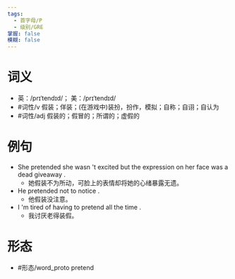 ```yaml
---
tags:
  - 首字母/P
  - 级别/GRE
掌握: false
模糊: false
---
```

# 词义
- 英：/prɪˈtendɪd/； 美：/prɪˈtendɪd/
- #词性/v  假装；佯装；(在游戏中)装扮，扮作，模拟；自称；自诩；自认为
- #词性/adj  假装的；假冒的；所谓的；虚假的
# 例句
- She pretended she wasn 't excited but the expression on her face was a dead giveaway .
	- 她假装不为所动，可脸上的表情却将她的心绪暴露无遗。
- He pretended not to notice .
	- 他假装没注意。
- I 'm tired of having to pretend all the time .
	- 我讨厌老得装假。
# 形态
- #形态/word_proto pretend
